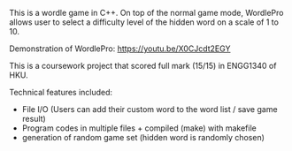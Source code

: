 This is a wordle game in C++. On top of the normal game mode, WordlePro allows user to select a difficulty level of the hidden word on a scale of 1 to 10.

Demonstration of WordlePro: https://youtu.be/X0CJcdt2EGY

This is a coursework project that scored full mark (15/15) in ENGG1340 of HKU.

Technical features included:

- File I/O (Users can add their custom word to the word list / save game result)
- Program codes in multiple files + compiled (make) with makefile
- generation of random game set (hidden word is randomly chosen)
